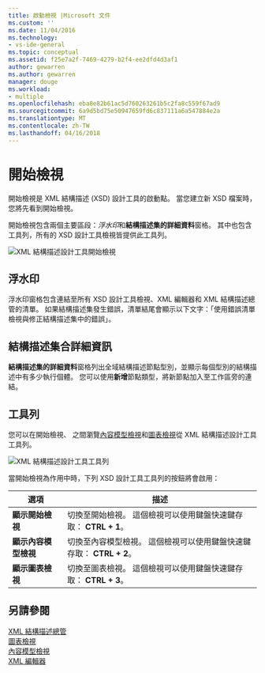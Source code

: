 ```yaml
---
title: 啟動檢視 |Microsoft 文件
ms.custom: ''
ms.date: 11/04/2016
ms.technology:
- vs-ide-general
ms.topic: conceptual
ms.assetid: f25e7a2f-7469-4279-b2f4-ee2dfd4d3af1
author: gewarren
ms.author: gewarren
manager: douge
ms.workload:
- multiple
ms.openlocfilehash: eba8e82b61ac5d760263261b5c2fa8c559f67ad9
ms.sourcegitcommit: 6a9d5bd75e50947659fd6c837111a6a547884e2a
ms.translationtype: MT
ms.contentlocale: zh-TW
ms.lasthandoff: 04/16/2018
---
```

# <a name="start-view"></a>開始檢視
開始檢視是 XML 結構描述 (XSD) 設計工具的啟動點。 當您建立新 XSD 檔案時，您將先看到開始檢視。  
  
 開始檢視包含兩個主要區段：*浮水印*和**結構描述集的詳細資料**窗格。 其中也包含工具列，所有的 XSD 設計工具檢視皆提供此工具列。  
  
 ![XML 結構描述設計工具開始檢視](../xml-tools/media/xsddesigner_startview.gif "XSDDesigner_StartView")  
  
## <a name="watermark"></a>浮水印  
 浮水印窗格包含連結至所有 XSD 設計工具檢視、XML 編輯器和 XML 結構描述總管的清單。 如果結構描述集發生錯誤，清單結尾會顯示以下文字：「使用錯誤清單檢視與修正結構描述集中的錯誤」。  
  
## <a name="schema-set-details"></a>結構描述集合詳細資訊  
 **結構描述集的詳細資料**窗格列出全域結構描述節點型別，並顯示每個型別的結構描述中有多少執行個體。 您可以使用**新增**節點類型，將新節點加入至工作區旁的連結。  
  
## <a name="toolbar"></a>工具列  
 您可以在開始檢視、 之間瀏覽[內容模型檢視](../xml-tools/content-model-view.md)和[圖表檢視](../xml-tools/graph-view.md)從 XML 結構描述設計工具工具列。  
  
 ![XML 結構描述設計工具工具列](../xml-tools/media/xsdstartviewtoolbar.gif "XSDStartViewToolbar")  
  
 當開始檢視為作用中時，下列 XSD 設計工具工具列的按鈕將會啟用：  
  
|選項|描述|  
|------------|-----------------|  
|**顯示開始檢視**|切換至開始檢視。 這個檢視可以使用鍵盤快速鍵存取： **CTRL + 1**。|  
|**顯示內容模型檢視**|切換至內容模型檢視。 這個檢視可以使用鍵盤快速鍵存取： **CTRL + 2**。|  
|**顯示圖表檢視**|切換至圖表檢視。 這個檢視可以使用鍵盤快速鍵存取： **CTRL + 3**。|  
  
## <a name="see-also"></a>另請參閱  
 [XML 結構描述總管](../xml-tools/xml-schema-explorer.md)   
 [圖表檢視](../xml-tools/graph-view.md)   
 [內容模型檢視](../xml-tools/content-model-view.md)   
 [XML 編輯器](../xml-tools/xml-editor.md)